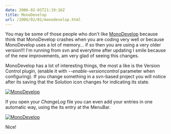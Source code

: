 ```yaml
---
date: 2006-02-01T21:19:16Z
title: MonoDevelop
url: /2006/02/01/monodevelop.html
---
```


<p>You may be some of those people who don't like <a href="http://www.monodevelop.com">MonoDevelop</a> because think that MonoDevelop crashes when you are coding very well or because MonoDevelop uses a lot of memory... if so then you are using a very older version!!! I'm running from svn and everytime after updating I smile because of the new improvements, am very glad of seeing this changes.</p>
<p>MonoDevelop has a lot of interesting things, the most a like is the Version Control plugin, (enable it with <em>--enable-versioncontrol</em> parameter when configuring). If you change something in a svn-based project you will notice after its saving that the Solution icon changes for indicating its state.</p>
<p><a href="http://static.flickr.com/32/94333089_23dfb9af73_o.png"><img src="http://static.flickr.com/32/94333089_23dfb9af73_m.jpg" alt="MonoDevelop" /></a></p>
<p>If you open your <em>ChangeLog</em> file you can even add your entries in one automatic way, using the its entry at the MenuBar.</p>
<p><a href="http://static.flickr.com/41/94333090_5f1b65ff17_o.png"><img src="http://static.flickr.com/41/94333090_5f1b65ff17_m.jpg" alt="MonoDevelop" /></a></p>
<p>Nice!</p>
